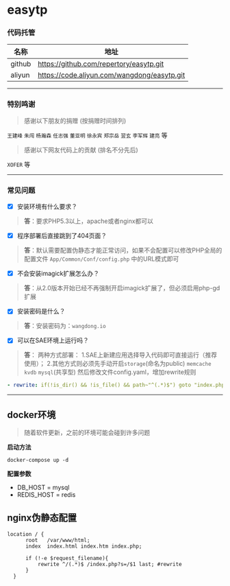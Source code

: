 # easytp

### 代码托管
| 名称   | 地址                                      |
| ------ | ----------------------------------------- |
| github |https://github.com/repertory/easytp.git |
| aliyun |https://code.aliyun.com/wangdong/easytp.git |

---

### 特别鸣谢

> 感谢以下朋友的捐赠 (按捐赠时间排列)

`王建峰` `朱闯` `杨瀚森` `任志强` `董亚明` `徐永宾` `郑宗岳` `翌玄` `李军辉` `建亮` 等

> 感谢以下网友代码上的贡献 (排名不分先后)

`XOFER` 等

---

### 常见问题
- [x] 安装环境有什么要求？

> **答**：要求PHP5.3以上，apache或者nginx都可以

- [x] 程序部署后直接跳到了404页面？

> **答**：默认需要配置伪静态才能正常访问，如果不会配置可以修改PHP全局的配置文件 `App/Common/Conf/config.php` 中的URL模式即可

- [x] 不会安装imagick扩展怎么办？

> **答**：从2.0版本开始已经不再强制开启imagick扩展了，但必须启用php-gd扩展

- [x] 安装密码是什么？

> **答**：安装密码为：`wangdong.io`

- [x] 可以在SAE环境上运行吗？

> **答**： 两种方式部署：
> 1.SAE上新建应用选择导入代码即可直接运行（推荐使用）；
> 2.其他方式则必须先手动开启`storage`(命名为public) `memcache` `kvdb` `mysql`(共享型)
> 然后修改文件config.yaml，增加rewrite规则

```yaml
- rewrite: if(!is_dir() && !is_file() && path~"^(.*)$") goto "index.php/$1"
```

---

## docker环境

> 随着软件更新，之前的环境可能会碰到许多问题

**启动方法**

```shell
docker-compose up -d
```

**配置参数**

- DB_HOST = mysql
- REDIS_HOST = redis

## nginx伪静态配置

```
location / {
      root   /var/www/html;
      index  index.html index.htm index.php;

      if (!-e $request_filename){
          rewrite ^/(.*)$ /index.php?s=/$1 last; #rewrite
      }
  }
```
